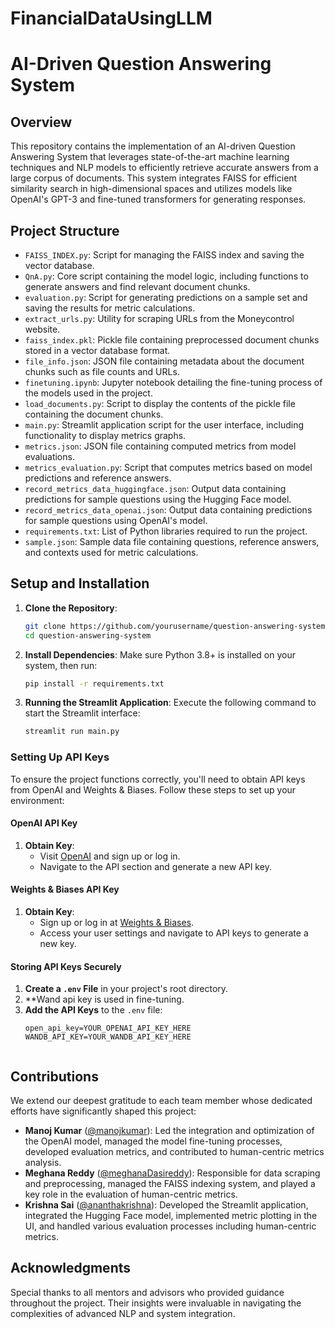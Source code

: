 # FinancialDataUsingLLM

# AI-Driven Question Answering System

## Overview
This repository contains the implementation of an AI-driven Question Answering System that leverages state-of-the-art machine learning techniques and NLP models to efficiently retrieve accurate answers from a large corpus of documents. This system integrates FAISS for efficient similarity search in high-dimensional spaces and utilizes models like OpenAI's GPT-3 and fine-tuned transformers for generating responses.

## Project Structure
- `FAISS_INDEX.py`: Script for managing the FAISS index and saving the vector database.
- `QnA.py`: Core script containing the model logic, including functions to generate answers and find relevant document chunks.
- `evaluation.py`: Script for generating predictions on a sample set and saving the results for metric calculations.
- `extract_urls.py`: Utility for scraping URLs from the Moneycontrol website.
- `faiss_index.pkl`: Pickle file containing preprocessed document chunks stored in a vector database format.
- `file_info.json`: JSON file containing metadata about the document chunks such as file counts and URLs.
- `finetuning.ipynb`: Jupyter notebook detailing the fine-tuning process of the models used in the project.
- `load_documents.py`: Script to display the contents of the pickle file containing the document chunks.
- `main.py`: Streamlit application script for the user interface, including functionality to display metrics graphs.
- `metrics.json`: JSON file containing computed metrics from model evaluations.
- `metrics_evaluation.py`: Script that computes metrics based on model predictions and reference answers.
- `record_metrics_data_huggingface.json`: Output data containing predictions for sample questions using the Hugging Face model.
- `record_metrics_data_openai.json`: Output data containing predictions for sample questions using OpenAI's model.
- `requirements.txt`: List of Python libraries required to run the project.
- `sample.json`: Sample data file containing questions, reference answers, and contexts used for metric calculations.

## Setup and Installation
1. **Clone the Repository**:
   ```bash
   git clone https://github.com/yourusername/question-answering-system.git
   cd question-answering-system
2. **Install Dependencies**:
Make sure Python 3.8+ is installed on your system, then run:
   ```bash
   pip install -r requirements.txt

3. **Running the Streamlit Application**:
Execute the following command to start the Streamlit interface:
   ```bash
   streamlit run main.py

### Setting Up API Keys

To ensure the project functions correctly, you'll need to obtain API keys from OpenAI and Weights & Biases. Follow these steps to set up your environment:

#### OpenAI API Key
1. **Obtain Key**:
   - Visit [OpenAI](https://platform.openai.com/signup) and sign up or log in.
   - Navigate to the API section and generate a new API key.

#### Weights & Biases API Key
1. **Obtain Key**:
   - Sign up or log in at [Weights & Biases](https://wandb.ai/).
   - Access your user settings and navigate to API keys to generate a new key.

#### Storing API Keys Securely
1. **Create a `.env` File** in your project's root directory.
2. **Wand api key is used in fine-tuning. 
3. **Add the API Keys** to the `.env` file:
   ```plaintext
   open_api_key=YOUR_OPENAI_API_KEY_HERE
   WANDB_API_KEY=YOUR_WANDB_API_KEY_HERE 


## Contributions
We extend our deepest gratitude to each team member whose dedicated efforts have significantly shaped this project:

- **Manoj Kumar** ([@manojkumar](https://github.com/ManojKumarKolli)): Led the integration and optimization of the OpenAI model, managed the model fine-tuning processes, developed evaluation metrics, and contributed to human-centric metrics analysis.
- **Meghana Reddy** ([@meghanaDasireddy](https://github.com/DasireddyMeghana)): Responsible for data scraping and preprocessing, managed the FAISS indexing system, and played a key role in the evaluation of human-centric metrics.
- **Krishna Sai** ([@ananthakrishna](https://github.com/ananthakrishna4747)): Developed the Streamlit application, integrated the Hugging Face model, implemented metric plotting in the UI, and handled various evaluation processes including human-centric metrics.

## Acknowledgments
Special thanks to all mentors and advisors who provided guidance throughout the project. Their insights were invaluable in navigating the complexities of advanced NLP and system integration.

